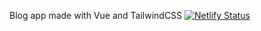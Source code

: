 Blog app made with Vue and TailwindCSS
[![Netlify Status](https://api.netlify.com/api/v1/badges/3152a82f-10ce-4eb1-ad4d-11cc8f269f9e/deploy-status)](https://app.netlify.com/sites/nelson-blog-app/deploys)
